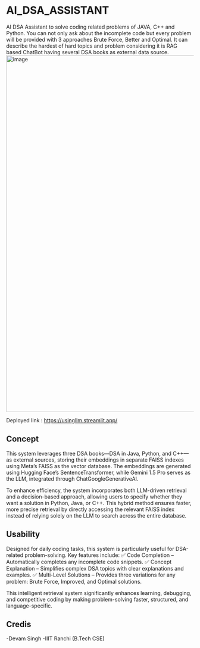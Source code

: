 # AI_DSA_ASSISTANT
AI DSA Assistant to solve coding related problems of JAVA, C++ and Python. You can not only ask about the incomplete code but every problem will be provided with 3 approaches Brute Force, Better and Optimal. It can describe the hardest of hard topics and problem considering it is RAG based ChatBot having several DSA books as external data source.
<img width="958" alt="image" src="https://github.com/user-attachments/assets/771c46a9-6252-466e-bf6d-a124856b2200" />


Deployed link : https://usingllm.streamlit.app/

## Concept
This system leverages three DSA books—DSA in Java, Python, and C++—as external sources, storing their embeddings in separate FAISS indexes using Meta’s FAISS as the vector database. The embeddings are generated using Hugging Face’s SentenceTransformer, while Gemini 1.5 Pro serves as the LLM, integrated through ChatGoogleGenerativeAI.

To enhance efficiency, the system incorporates both LLM-driven retrieval and a decision-based approach, allowing users to specify whether they want a solution in Python, Java, or C++. This hybrid method ensures faster, more precise retrieval by directly accessing the relevant FAISS index instead of relying solely on the LLM to search across the entire database.

## Usability
Designed for daily coding tasks, this system is particularly useful for DSA-related problem-solving. Key features include:
✅ Code Completion – Automatically completes any incomplete code snippets.
✅ Concept Explanation – Simplifies complex DSA topics with clear explanations and examples.
✅ Multi-Level Solutions – Provides three variations for any problem: Brute Force, Improved, and Optimal solutions.

This intelligent retrieval system significantly enhances learning, debugging, and competitive coding by making problem-solving faster, structured, and language-specific. 

## Credis
-Devam Singh
-IIIT Ranchi (B.Tech CSE)
